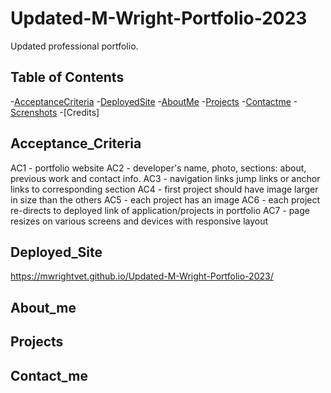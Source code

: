 # Updated-M-Wright-Portfolio-2023
Updated professional portfolio. 

## Table of Contents 
-[AcceptanceCriteria](#acceptance_criteria)
-[DeployedSite](#deployed_site)
-[AboutMe](#About_me)
-[Projects](#Projects)
-[Contactme](#Contact_me)
-[Screnshots](#)
-[Credits]

## Acceptance_Criteria
AC1 - portfolio website
AC2 - developer's name, photo, sections: about, previous work and contact info.
AC3 - navigation links jump links or anchor links to corresponding section
AC4 - first project should have image larger in size than the others
AC5 - each project has an image 
AC6 - each project re-directs to deployed link of application/projects in portfolio
AC7 - page resizes on various screens and devices with responsive layout  

## Deployed_Site 

https://mwrightvet.github.io/Updated-M-Wright-Portfolio-2023/ 

## About_me

## Projects 

## Contact_me

## 